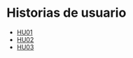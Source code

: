 # Historias de usuario

- [HU01](https://github.com/Torchu/GymBot/issues/2)
- [HU02](https://github.com/Torchu/GymBot/issues/3)
- [HU03](https://github.com/torchu/GymBot/issues/23)
